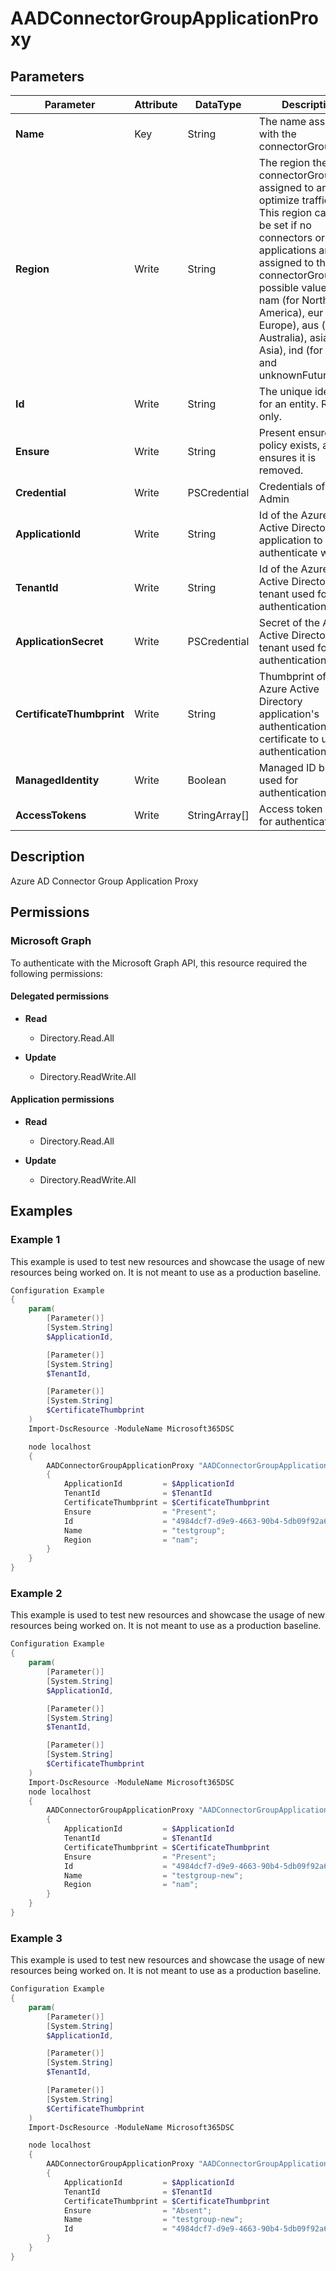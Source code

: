 ﻿# AADConnectorGroupApplicationProxy

## Parameters

| Parameter | Attribute | DataType | Description | Allowed Values |
| --- | --- | --- | --- | --- |
| **Name** | Key | String | The name associated with the connectorGroup. | |
| **Region** | Write | String | The region the connectorGroup is assigned to and will optimize traffic for. This region can only be set if no connectors or applications are assigned to the connectorGroup. The possible values are: nam (for North America), eur (for Europe), aus (for Australia), asia (for Asia), ind (for India), and unknownFutureValue. | `nam`, `eur`, `aus`, `asia`, `ind`, `unknownFutureValue` |
| **Id** | Write | String | The unique identifier for an entity. Read-only. | |
| **Ensure** | Write | String | Present ensures the policy exists, absent ensures it is removed. | `Present`, `Absent` |
| **Credential** | Write | PSCredential | Credentials of the Admin | |
| **ApplicationId** | Write | String | Id of the Azure Active Directory application to authenticate with. | |
| **TenantId** | Write | String | Id of the Azure Active Directory tenant used for authentication. | |
| **ApplicationSecret** | Write | PSCredential | Secret of the Azure Active Directory tenant used for authentication. | |
| **CertificateThumbprint** | Write | String | Thumbprint of the Azure Active Directory application's authentication certificate to use for authentication. | |
| **ManagedIdentity** | Write | Boolean | Managed ID being used for authentication. | |
| **AccessTokens** | Write | StringArray[] | Access token used for authentication. | |


## Description

Azure AD Connector Group Application Proxy

## Permissions

### Microsoft Graph

To authenticate with the Microsoft Graph API, this resource required the following permissions:

#### Delegated permissions

- **Read**

    - Directory.Read.All

- **Update**

    - Directory.ReadWrite.All

#### Application permissions

- **Read**

    - Directory.Read.All

- **Update**

    - Directory.ReadWrite.All

## Examples

### Example 1

This example is used to test new resources and showcase the usage of new resources being worked on.
It is not meant to use as a production baseline.

```powershell
Configuration Example
{
    param(
        [Parameter()]
        [System.String]
        $ApplicationId,

        [Parameter()]
        [System.String]
        $TenantId,

        [Parameter()]
        [System.String]
        $CertificateThumbprint
    )
    Import-DscResource -ModuleName Microsoft365DSC

    node localhost
    {
        AADConnectorGroupApplicationProxy "AADConnectorGroupApplicationProxy-testgroup"
        {
            ApplicationId         = $ApplicationId
            TenantId              = $TenantId
            CertificateThumbprint = $CertificateThumbprint
            Ensure                = "Present";
            Id                    = "4984dcf7-d9e9-4663-90b4-5db09f92a669";
            Name                  = "testgroup";
            Region                = "nam";
        }
    }
}
```

### Example 2

This example is used to test new resources and showcase the usage of new resources being worked on.
It is not meant to use as a production baseline.

```powershell
Configuration Example
{
    param(
        [Parameter()]
        [System.String]
        $ApplicationId,

        [Parameter()]
        [System.String]
        $TenantId,

        [Parameter()]
        [System.String]
        $CertificateThumbprint
    )
    Import-DscResource -ModuleName Microsoft365DSC
    node localhost
    {
        AADConnectorGroupApplicationProxy "AADConnectorGroupApplicationProxy-testgroup"
        {
            ApplicationId         = $ApplicationId
            TenantId              = $TenantId
            CertificateThumbprint = $CertificateThumbprint
            Ensure                = "Present";
            Id                    = "4984dcf7-d9e9-4663-90b4-5db09f92a669";
            Name                  = "testgroup-new";
            Region                = "nam";
        }
    }
}
```

### Example 3

This example is used to test new resources and showcase the usage of new resources being worked on.
It is not meant to use as a production baseline.

```powershell
Configuration Example
{
    param(
        [Parameter()]
        [System.String]
        $ApplicationId,

        [Parameter()]
        [System.String]
        $TenantId,

        [Parameter()]
        [System.String]
        $CertificateThumbprint
    )
    Import-DscResource -ModuleName Microsoft365DSC

    node localhost
    {
        AADConnectorGroupApplicationProxy "AADConnectorGroupApplicationProxy-testgroup"
        {
            ApplicationId         = $ApplicationId
            TenantId              = $TenantId
            CertificateThumbprint = $CertificateThumbprint
            Ensure                = "Absent";
            Name                  = "testgroup-new";
            Id                    = "4984dcf7-d9e9-4663-90b4-5db09f92a669";
        }
    }
}
```

